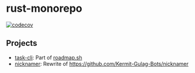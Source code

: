 # rust-monorepo

[![codecov](https://codecov.io/gh/LowkeyLab/rust-monorepo/graph/badge.svg?token=RO1Y961W6J)](https://codecov.io/gh/LowkeyLab/rust-monorepo)

## Projects

- [task-cli](task-cli/README.md): Part
  of [roadmap.sh](https://roadmap.sh/projects/task-tracker)
- [nicknamer](nicknamer/README.md): Rewrite
  of https://github.com/Kermit-Gulag-Bots/nicknamer